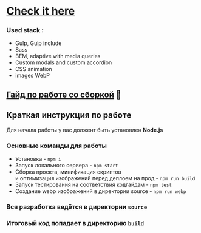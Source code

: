 # [Check it here](https://tkyzmina.github.io/test-for-tprs/build/)

### Used stack :

- Gulp, Gulp include
- Sass
- BEM, adaptive with media queries
- Custom modals and custom accordion
- CSS animation
- images WebP

## [Гайд по работе со сборкой](/GUIDE.md) 📕

## Краткая инструкция по работе

Для начала работы у вас должент быть установлен **Node.js**

### Основные команды для работы

- Установка - `npm i`
- Запуск локального сервера - `npm start`
- Сборка проекта, минификация скриптов <br>
  и оптимизация изображений перед деплоем на прод - `npm run build`
- Запуск тестирования на соответствия кодгайдам - `npm test`
- Создание webp изображений в директории source - `npm run webp`

### Вся разработка ведётся в директории `source`

### Итоговый код попадает в директорию `build`
